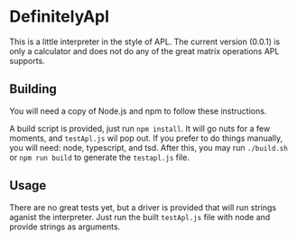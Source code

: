 # DefinitelyApl

This is a little interpreter in the style of APL. The current version (0.0.1) is 
only a calculator and does not do any of the great matrix operations APL supports.

## Building

You will need a copy of Node.js and npm to follow these instructions.

A build script is provided, just run `npm install`. It will go nuts for a few 
moments, and `testApl.js` wil pop out.  If you prefer to do things manually, 
you will need: node, typescript, and tsd. After this, you may run `./build.sh` or
`npm run build` to generate the `testapl.js` file.

## Usage

There are no great tests yet, but a driver is provided that will run strings 
aganist the interpreter. Just run the built `testApl.js` file with node and
provide strings as arguments.
